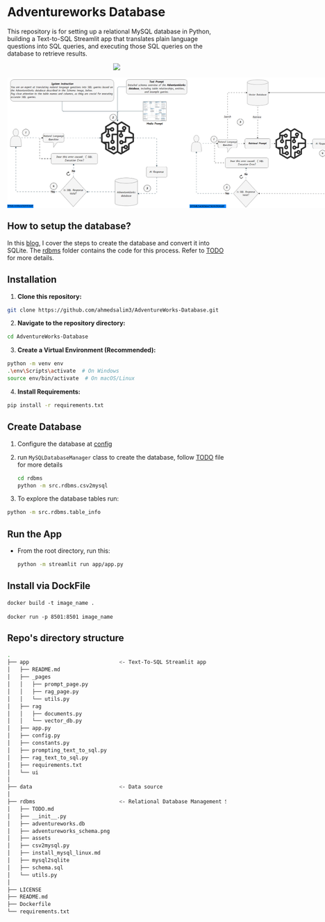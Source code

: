 # Adventureworks Database

This repository is for setting up a relational MySQL database in Python, building a Text-to-SQL Streamlit app that translates plain language questions into SQL queries, and executing those SQL queries on the database to retrieve results.

<p align= "center">
<img src="https://img.shields.io/badge/PYTHON-3.12-orange">
</p>

<div style="display: flex; justify-content: space-around;">
    <img src="./app/ui/static/prompt-engineering.gif" alt="Prompt Engineering" style="height: 300px; object-fit: contain;">
    <img src="./app/ui/static/rag.gif" alt="RAG" style="height: 300px; object-fit: contain;">
</div>

## How to setup the database?

In this [blog](https://ahmedsalim3.github.io/posts/adventureworks-database/), I cover the steps to create the database and convert it into SQLite. The [rdbms](./rdbms/) folder contains the code for this process. Refer to [TODO](./rdbms/TODO.md) for more details.

## Installation

1. **Clone this repository:**

  ```bash
  git clone https://github.com/ahmedsalim3/AdventureWorks-Database.git
  ```

2. **Navigate to the repository directory:**

  ```bash
  cd AdventureWorks-Database
  ```

3. **Create a Virtual Environment (Recommended):**

  ```bash
  python -m venv env
  .\env\Scripts\activate  # On Windows
  source env/bin/activate  # On macOS/Linux
  ```

4. **Install Requirements:**

  ```bash
  pip install -r requirements.txt
  ```

## Create Database

1. Configure the database at [config](./src/config.py#L26-L32)

2. run `MySQLDatabaseManager` class to create the database, follow [TODO](./src/rdbms/TODO.md) file for more details

    ```bash
    cd rdbms
    python -m src.rdbms.csv2mysql
    ```
  
3. To explore the database tables run:

  ```bash
  python -m src.rdbms.table_info
  ```

## Run the App

- From the root directory, run this:
    
    ```bash
    python -m streamlit run app/app.py
    ```

## Install via DockFile

  ```
  docker build -t image_name .

  docker run -p 8501:8501 image_name
  ```

## Repo's directory structure

```sh
.
├── app                             <- Text-To-SQL Streamlit app
│   ├── README.md
│   ├── _pages
│   │   ├── prompt_page.py
│   │   ├── rag_page.py
│   │   └── utils.py
│   ├── rag
│   │   ├── documents.py
│   │   └── vector_db.py
│   ├── app.py
│   ├── config.py
│   ├── constants.py
│   ├── prompting_text_to_sql.py
│   ├── rag_text_to_sql.py
│   ├── requirements.txt
│   └── ui
│ 
├── data                            <- Data source
│ 
├── rdbms                           <- Relational Database Management System
│   ├── TODO.md
│   ├── __init__.py
│   ├── adventureworks.db
│   ├── adventureworks_schema.png
│   ├── assets
│   ├── csv2mysql.py
│   ├── install_mysql_linux.md
│   ├── mysql2sqlite
│   ├── schema.sql
│   └── utils.py
│ 
├── LICENSE
├── README.md
├── Dockerfile
└── requirements.txt

```
